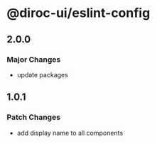 # @diroc-ui/eslint-config

## 2.0.0

### Major Changes

- update packages

## 1.0.1

### Patch Changes

- add display name to all components
